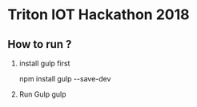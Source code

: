 # Triton IOT Hackathon 2018


## How to run ?

1. install gulp first

	npm install gulp --save-dev

2. Run Gulp
	gulp

